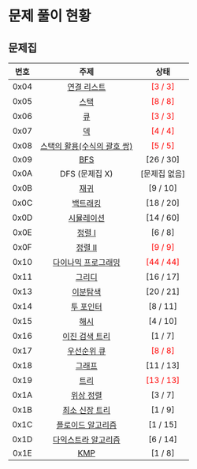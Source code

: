 # 문제 풀이 현황

## 문제집 
| 번호 | 주제 | 상태 |
| :--: | :--: | :--: |
| 0x04 | [연결 리스트](./0x04_LinkedList) | <span style="color:red">[3 / 3]</span> |
| 0x05 | [스택](./0x05_Stack) | <span style="color:red">[8 / 8]</span> |
| 0x06 | [큐](./0x06_Queue) | <span style="color:red">[3 / 3]</span> |
| 0x07 | [덱](./0x07_Deque) | <span style="color:red">[4 / 4]</span> |
| 0x08 | [스택의 활용(수식의 괄호 쌍)](./0x08_Stack2) | <span style="color:red">[5 / 5]</span> |
| 0x09 | [BFS](./0x09_BFS) | [26 / 30] |
| 0x0A | DFS (문제집 X) | [문제집 없음] |
| 0x0B | [재귀](./0x0B_Recursion) | [9 / 10] |
| 0x0C | [백트래킹](./0x0C_BackTraking) | [18 / 20] |
| 0x0D | [시뮬레이션](./0x0D_Simulation) | [14 / 60] |
| 0x0E | [정렬 I](./0x0E_Sorting1) | [6 / 8] |
| 0x0F | [정렬 II](./0x0F_SortingII) | <span style="color:red">[9 / 9]</span> |
| 0x10 | [다이나믹 프로그래밍](0x10_DP) | <span style="color:red">[44 / 44]</span> |
| 0x11 | [그리디](./0x11_Greedy) | [16 / 17] |
| 0x13 | [이분탐색](./0x13_BinarySearch) | [20 / 21] |
| 0x14 | [투 포인터](./0x14_TwoPointer) | [8 / 11] |
| 0x15 | [해시](./0x15_Hash) | [4 / 10] |
| 0x16 | [이진 검색 트리](./0x16_BST) | [1 / 7] |
| 0x17 | [우선순위 큐](./0x17_PriorityQueue) | <span style="color:red">[8 / 8]</span> |
| 0x18 | [그래프](./0x18_Graph) | [11 / 13] |
| 0x19 | [트리](./0x19_Tree) | <span style="color:red">[13 / 13]</span> |
| 0x1A | [위상 정렬](./0x1A_TopologySort) | [3 / 7] | 
| 0x1B | [최소 신장 트리](./0x1B_MST) | [1 / 9] |
| 0x1C | [플로이드 알고리즘](./0x1C_Floyd) | [1 / 15] |
| 0x1D | [다익스트라 알고리즘](./0x1D_Dijkstra) | [6 / 14] |
| 0x1E | [KMP](./0x1E_KMP) | [1 / 8] |
